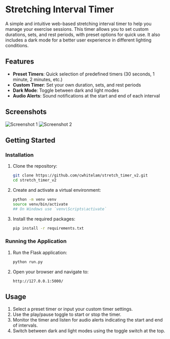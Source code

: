 # Stretching Interval Timer

A simple and intuitive web-based stretching interval timer to help you manage your exercise sessions. This timer allows you to set custom durations, sets, and rest periods, with preset options for quick use. It also includes a dark mode for a better user experience in different lighting conditions.

## Features

- **Preset Timers**: Quick selection of predefined timers (30 seconds, 1 minute, 2 minutes, etc.)
- **Custom Timer**: Set your own duration, sets, and rest periods
- **Dark Mode**: Toggle between dark and light modes
- **Audio Alerts**: Sound notifications at the start and end of each interval

## Screenshots


![Screenshot 1](screenshots/wholeInterface.png)
![Screenshot 2](screenshots/timerInUse.png)

## Getting Started

### Installation

1. Clone the repository:
    ```bash
    git clone https://github.com/cwhitelam/stretch_timer_v2.git
    cd stretch_timer_v2
    ```

2. Create and activate a virtual environment:
    ```bash
    python -m venv venv
    source venv/bin/activate  
    ## On Windows use `venv\Scripts\activate`
    ```

3. Install the required packages:
    ```bash
    pip install -r requirements.txt
    ```

### Running the Application

1. Run the Flask application:
    ```bash
    python run.py
    ```

2. Open your browser and navigate to:
    ```
    http://127.0.0.1:5000/
    ```

## Usage

1. Select a preset timer or input your custom timer settings.
2. Use the play/pause toggle to start or stop the timer.
3. Monitor the timer and listen for audio alerts indicating the start and end of intervals.
4. Switch between dark and light modes using the toggle switch at the top.